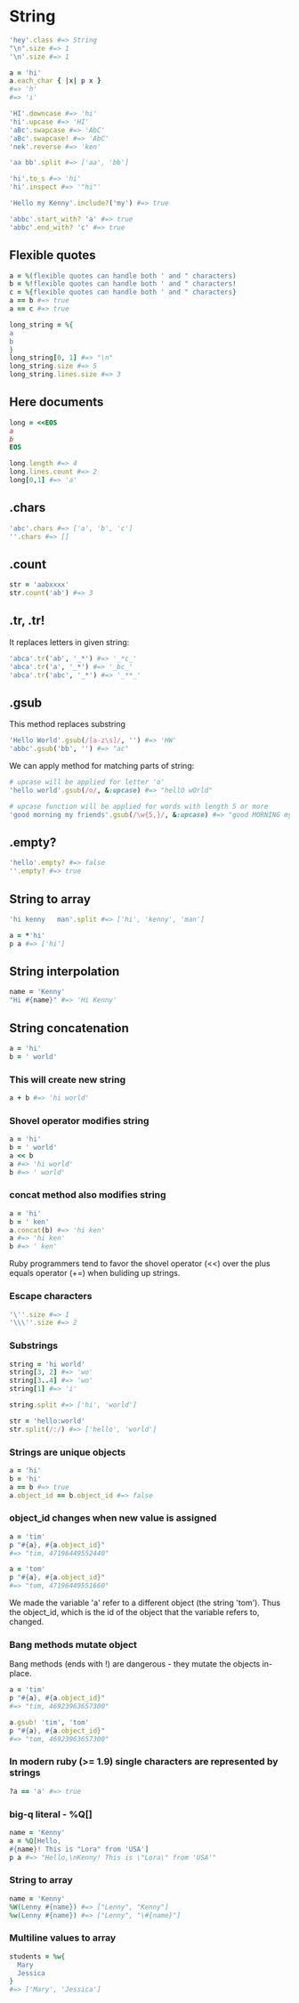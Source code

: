 # String

```ruby
'hey'.class #=> String
"\n".size #=> 1
'\n'.size #=> 1

a = 'hi'
a.each_char { |x| p x }
#=> 'h'
#=> 'i'

'HI'.downcase #=> 'hi'
'hi'.upcase #=> 'HI'
'aBc'.swapcase #=> 'AbC'
'aBc'.swapcase! #=> 'AbC'
'nek'.reverse #=> 'ken'

'aa bb'.split #=> ['aa', 'bb']

'hi'.to_s #=> 'hi'
'hi'.inspect #=> '"hi"'

'Hello my Kenny'.include?('my') #=> true

'abbc'.start_with? 'a' #=> true
'abbc'.end_with? 'c' #=> true
```

## Flexible quotes

```ruby
a = %(flexible quotes can handle both ' and " characters)
b = %!flexible quotes can handle both ' and " characters!
c = %{flexible quotes can handle both ' and " characters}
a == b #=> true
a == c #=> true

long_string = %{
a
b
}
long_string[0, 1] #=> "\n"
long_string.size #=> 5
long_string.lines.size #=> 3
```

## Here documents

```ruby
long = <<EOS
a
b
EOS

long.length #=> 4
long.lines.count #=> 2
long[0,1] #=> 'a'
```
## .chars

```ruby
'abc'.chars #=> ['a', 'b', 'c']
''.chars #=> []
```

## .count

```ruby
str = 'aabxxxx'
str.count('ab') #=> 3
```

## .tr, .tr!

It replaces letters in given string:

```ruby
'abca'.tr('ab', '_*') #=> '_*c_'
'abca'.tr('a', '_*') #=> '_bc_'
'abca'.tr('abc', '_*') #=> '_**_'
```

## .gsub

This method replaces substring

```ruby
'Hello World'.gsub(/[a-z\s]/, '') #=> 'HW'
'abbc'.gsub('bb', '') #=> "ac" 
```

We can apply method for matching parts of string:
```ruby
# upcase will be applied for letter 'o'
'hello world'.gsub(/o/, &:upcase) #=> "hellO wOrld"

# upcase function will be applied for words with length 5 or more
'good morning my friends'.gsub(/\w{5,}/, &:upcase) #=> "good MORNING my FRIENDS"
```

## .empty?

```ruby
'hello'.empty? #=> false
''.empty? #=> true
```

## String to array

```ruby
'hi kenny   man'.split #=> ['hi', 'kenny', 'man']

a = *'hi'
p a #=> ['hi']
```

## String interpolation

```ruby
name = 'Kenny'
"Hi #{name}" #=> 'Hi Kenny'
```

## String concatenation

```ruby
a = 'hi'
b = ' world'
```

### This will create new string

```ruby
a + b #=> 'hi world' 
```

### Shovel operator modifies string

```ruby
a = 'hi'
b = ' world'
a << b
a #=> 'hi world'
b #=> ' world'
```

### concat method also modifies string

```ruby
a = 'hi'
b = ' ken'
a.concat(b) #=> 'hi ken'
a #=> 'hi ken'
b #=> ' ken'
```

Ruby programmers tend to favor the shovel operator (<<) over the
plus equals operator (+=) when buliding up strings.

### Escape characters

```ruby
'\''.size #=> 1
'\\\''.size #=> 2
```

### Substrings

```ruby
string = 'hi world'
string[3, 2] #=> 'wo'
string[3..4] #=> 'wo'
string[1] #=> 'i'

string.split #=> ['hi', 'world']

str = 'hello:world'
str.split(/:/) #=> ['hello', 'world']
```

### Strings are unique objects

```ruby
a = 'hi'
b = 'hi'
a == b #=> true
a.object_id == b.object_id #=> false
```

### object_id changes when new value is assigned

```ruby
a = 'tim'
p "#{a}, #{a.object_id}"
#=> "tim, 47196449552440"

a = 'tom'
p "#{a}, #{a.object_id}"
#=> "tom, 47196449551660"
```

We made the variable 'a' refer to a different object (the string 'tom').
Thus the object_id, which is the id of the object that the variable refers to, changed.

### Bang methods mutate object

Bang methods (ends with !) are dangerous - they mutate the objects in-place.

```ruby
a = 'tim'
p "#{a}, #{a.object_id}"
#=> "tim, 46923963657300"

a.gsub! 'tim', 'tom'
p "#{a}, #{a.object_id}"
#=> "tom, 46923963657300"
```

### In modern ruby (>= 1.9) single characters are represented by strings

```ruby
?a == 'a' #=> true
```

### big-q literal - %Q[]

```ruby
name = 'Kenny'
a = %Q[Hello,
#{name}! This is "Lora" from 'USA']
p a #=> "Hello,\nKenny! This is \"Lora\" from 'USA'"
```

### String to array

```ruby
name = 'Kenny'
%W(Lenny #{name}) #=> ["Lenny", "Kenny"]
%w(Lenny #{name}) #=> ["Lenny", "\#{name}"]
```

### Multiline values to array

```ruby
students = %w{
  Mary
  Jessica
}
#=> ['Mary', 'Jessica']
```
